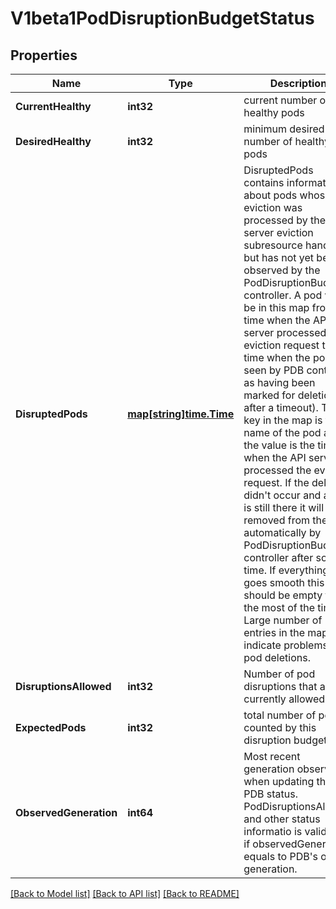 # V1beta1PodDisruptionBudgetStatus

## Properties
Name | Type | Description | Notes
------------ | ------------- | ------------- | -------------
**CurrentHealthy** | **int32** | current number of healthy pods | 
**DesiredHealthy** | **int32** | minimum desired number of healthy pods | 
**DisruptedPods** | [**map[string]time.Time**](time.Time.md) | DisruptedPods contains information about pods whose eviction was processed by the API server eviction subresource handler but has not yet been observed by the PodDisruptionBudget controller. A pod will be in this map from the time when the API server processed the eviction request to the time when the pod is seen by PDB controller as having been marked for deletion (or after a timeout). The key in the map is the name of the pod and the value is the time when the API server processed the eviction request. If the deletion didn&#39;t occur and a pod is still there it will be removed from the list automatically by PodDisruptionBudget controller after some time. If everything goes smooth this map should be empty for the most of the time. Large number of entries in the map may indicate problems with pod deletions. | [optional] 
**DisruptionsAllowed** | **int32** | Number of pod disruptions that are currently allowed. | 
**ExpectedPods** | **int32** | total number of pods counted by this disruption budget | 
**ObservedGeneration** | **int64** | Most recent generation observed when updating this PDB status. PodDisruptionsAllowed and other status informatio is valid only if observedGeneration equals to PDB&#39;s object generation. | [optional] 

[[Back to Model list]](../README.md#documentation-for-models) [[Back to API list]](../README.md#documentation-for-api-endpoints) [[Back to README]](../README.md)


